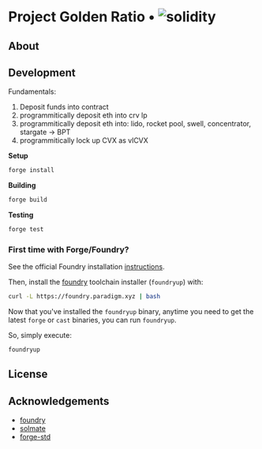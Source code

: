# Project Golden Ratio • ![solidity](https://img.shields.io/badge/solidity-^0.8.13-lightgrey)

## About

## Development

Fundamentals:

1. Deposit funds into contract
2. programmitically deposit eth into crv lp
3. programmitically deposit eth into: lido, rocket pool, swell, concentrator, stargate -> BPT
4. programmitically lock up CVX as vlCVX

**Setup**

```bash
forge install
```

**Building**

```bash
forge build
```

**Testing**

```bash
forge test
```

### First time with Forge/Foundry?

See the official Foundry installation [instructions](https://github.com/foundry-rs/foundry/blob/master/README.md#installation).

Then, install the [foundry](https://github.com/foundry-rs/foundry) toolchain installer (`foundryup`) with:

```bash
curl -L https://foundry.paradigm.xyz | bash
```

Now that you've installed the `foundryup` binary,
anytime you need to get the latest `forge` or `cast` binaries,
you can run `foundryup`.

So, simply execute:

```bash
foundryup
```

## License

## Acknowledgements

- [foundry](https://github.com/foundry-rs/foundry)
- [solmate](https://github.com/Rari-Capital/solmate)
- [forge-std](https://github.com/brockelmore/forge-std)
